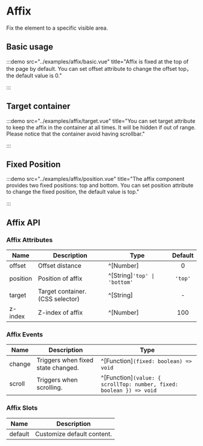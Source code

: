 # Affix

Fix the element to a specific visible area.

## Basic usage

:::demo src="../examples/affix/basic.vue" title="Affix is fixed at the top of the page by default. You can set offset attribute to change the offset top，the default value is 0."

:::

## Target container

:::demo src="../examples/affix/target.vue" title="You can set target attribute to keep the affix in the container at all times. It will be hidden if out of range. Please notice that the container avoid having scrollbar."

:::

## Fixed Position

:::demo src="../examples/affix/position.vue" title="The affix component provides two fixed positions: top and bottom. You can set position attribute to change the fixed position, the default value is top."

:::

## Affix API

### Affix Attributes

| Name | Description | Type | Default |
| ------ | ---- | ---- | :----: |
| offset | Offset distance | ^[Number] | 0 |
| position | Position of affix | ^[String]`'top' \| 'bottom'` | `'top'` | top |
| target | Target container. (CSS selector) | ^[String] | - |
| z-index | Z-index of affix | ^[Number] | 100 |

### Affix Events

| Name | Description | Type |
| ------ | ---- | ---- |
| change | Triggers when fixed state changed. | ^[Function]`(fixed: boolean) => void` |
| scroll | Triggers when scrolling. | ^[Function]`(value: { scrollTop: number, fixed: boolean }) => void` |

### Affix Slots

| Name | Description |
| ------ | ---- |
| default | Customize default content. |
